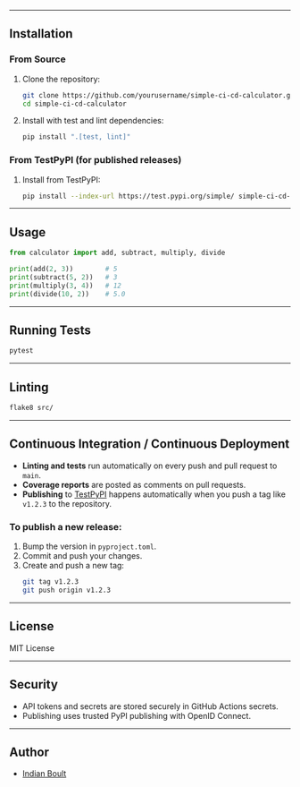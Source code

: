 
---

## Installation

### From Source

1. Clone the repository:
   ```sh
   git clone https://github.com/yourusername/simple-ci-cd-calculator.git
   cd simple-ci-cd-calculator
   ```

2. Install with test and lint dependencies:
   ```sh
   pip install ".[test, lint]"
   ```

### From TestPyPI (for published releases)

1. Install from TestPyPI:
   ```sh
   pip install --index-url https://test.pypi.org/simple/ simple-ci-cd-calculator
   ```

---

## Usage

```python
from calculator import add, subtract, multiply, divide

print(add(2, 3))        # 5
print(subtract(5, 2))   # 3
print(multiply(3, 4))   # 12
print(divide(10, 2))    # 5.0
```

---

## Running Tests

```sh
pytest
```

---

## Linting

```sh
flake8 src/
```

---

## Continuous Integration / Continuous Deployment

- **Linting and tests** run automatically on every push and pull request to `main`.
- **Coverage reports** are posted as comments on pull requests.
- **Publishing** to [TestPyPI](https://test.pypi.org/) happens automatically when you push a tag like `v1.2.3` to the repository.

### To publish a new release:

1. Bump the version in `pyproject.toml`.
2. Commit and push your changes.
3. Create and push a new tag:
   ```sh
   git tag v1.2.3
   git push origin v1.2.3
   ```

---

## License

MIT License

---

## Security

- API tokens and secrets are stored securely in GitHub Actions secrets.
- Publishing uses trusted PyPI publishing with OpenID Connect.

---

## Author

- [Indian Boult](https://github.com/Indian-boult/CI-CD)
